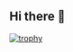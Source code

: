 ## Hi there 👋

<!--
**c19sugeta/c19sugeta** is a ✨ _special_ ✨ repository because its `README.md` (this file) appears on your GitHub profile.

Here are some ideas to get you started:

- 🔭 I’m currently working on ...
- 🌱 I’m currently learning ...
- 👯 I’m looking to collaborate on ...
- 🤔 I’m looking for help with ...
- 💬 Ask me about ...
- 📫 How to reach me: ...
- 😄 Pronouns: ...
- ⚡ Fun fact: ...

most language
[![Top Langs](https://github-readme-stats.vercel.app/api/top-langs/?username=c19sugeta&layout=donut)](https://github.com/c19sugeta/github-readme-stats)

statistics
![Anurag's GitHub stats](https://github-readme-stats.vercel.app/api?username=c19sugeta&show_icons=true&theme=radical)

-->

[![trophy](https://github-profile-trophy.vercel.app/?username=c19sugeta&theme=chalk)](https://github.com/c19sugeta/github-profile-trophy)
<br>

